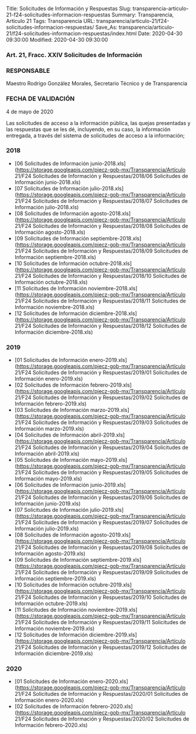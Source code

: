 Title: Solicitudes de Información y Respuestas
Slug: transparencia-articulo-21-f24-solicitudes-informacion-respuestas
Summary: Transparencia, Artículo 21
Tags: Transparencia
URL: transparencia/articulo-21/f24-solicitudes-informacion-respuestas/
Save_As: transparencia/articulo-21/f24-solicitudes-informacion-respuestas/index.html
Date: 2020-04-30 09:30:00
Modified: 2020-04-30 09:30:00


### Art. 21, Fracc. XXIV Solicitudes de Información

### RESPONSABLE

Maestro Rodrigo González Morales, Secretario Técnico y de Transparencia

### FECHA DE VALIDACIÓN

4 de mayo de 2020

Las solicitudes de acceso a la información pública, las quejas presentadas y las respuestas que se les dé, incluyendo, en su caso, la información entregada, a través del sistema de solicitudes de acceso a la información;


### 2018


* [06 Solicitudes de Información junio-2018.xls](https://storage.googleapis.com/pjecz-gob-mx/Transparencia/Artículo 21/F24 Solicitudes de Información y Respuestas/2018/06 Solicitudes de Información junio-2018.xls)
* [07 Solicitudes de Información julio-2018.xls](https://storage.googleapis.com/pjecz-gob-mx/Transparencia/Artículo 21/F24 Solicitudes de Información y Respuestas/2018/07 Solicitudes de Información julio-2018.xls)
* [08 Solicitudes de Información agosto-2018.xls](https://storage.googleapis.com/pjecz-gob-mx/Transparencia/Artículo 21/F24 Solicitudes de Información y Respuestas/2018/08 Solicitudes de Información agosto-2018.xls)
* [09 Solicitudes de Información septiembre-2018.xls](https://storage.googleapis.com/pjecz-gob-mx/Transparencia/Artículo 21/F24 Solicitudes de Información y Respuestas/2018/09 Solicitudes de Información septiembre-2018.xls)
* [10 Solicitudes de Información octubre-2018.xls](https://storage.googleapis.com/pjecz-gob-mx/Transparencia/Artículo 21/F24 Solicitudes de Información y Respuestas/2018/10 Solicitudes de Información octubre-2018.xls)
* [11 Solicitudes de Información noviembre-2018.xls](https://storage.googleapis.com/pjecz-gob-mx/Transparencia/Artículo 21/F24 Solicitudes de Información y Respuestas/2018/11 Solicitudes de Información noviembre-2018.xls)
* [12 Solicitudes de Información diciembre-2018.xls](https://storage.googleapis.com/pjecz-gob-mx/Transparencia/Artículo 21/F24 Solicitudes de Información y Respuestas/2018/12 Solicitudes de Información diciembre-2018.xls)


### 2019


* [01 Solicitudes de Información enero-2019.xls](https://storage.googleapis.com/pjecz-gob-mx/Transparencia/Artículo 21/F24 Solicitudes de Información y Respuestas/2019/01 Solicitudes de Información enero-2019.xls)
* [02 Solicitudes de Información febrero-2019.xls](https://storage.googleapis.com/pjecz-gob-mx/Transparencia/Artículo 21/F24 Solicitudes de Información y Respuestas/2019/02 Solicitudes de Información febrero-2019.xls)
* [03 Solicitudes de Información marzo-2019.xls](https://storage.googleapis.com/pjecz-gob-mx/Transparencia/Artículo 21/F24 Solicitudes de Información y Respuestas/2019/03 Solicitudes de Información marzo-2019.xls)
* [04 Solicitudes de Información abril-2019.xls](https://storage.googleapis.com/pjecz-gob-mx/Transparencia/Artículo 21/F24 Solicitudes de Información y Respuestas/2019/04 Solicitudes de Información abril-2019.xls)
* [05 Solicitudes de Información mayo-2019.xls](https://storage.googleapis.com/pjecz-gob-mx/Transparencia/Artículo 21/F24 Solicitudes de Información y Respuestas/2019/05 Solicitudes de Información mayo-2019.xls)
* [06 Solicitudes de Información junio-2019.xls](https://storage.googleapis.com/pjecz-gob-mx/Transparencia/Artículo 21/F24 Solicitudes de Información y Respuestas/2019/06 Solicitudes de Información junio-2019.xls)
* [07 Solicitudes de Información julio-2019.xls](https://storage.googleapis.com/pjecz-gob-mx/Transparencia/Artículo 21/F24 Solicitudes de Información y Respuestas/2019/07 Solicitudes de Información julio-2019.xls)
* [08 Solicitudes de Información agosto-2019.xls](https://storage.googleapis.com/pjecz-gob-mx/Transparencia/Artículo 21/F24 Solicitudes de Información y Respuestas/2019/08 Solicitudes de Información agosto-2019.xls)
* [09 Solicitudes de Información septiembre-2019.xls](https://storage.googleapis.com/pjecz-gob-mx/Transparencia/Artículo 21/F24 Solicitudes de Información y Respuestas/2019/09 Solicitudes de Información septiembre-2019.xls)
* [10 Solicitudes de Información octubre-2019.xls](https://storage.googleapis.com/pjecz-gob-mx/Transparencia/Artículo 21/F24 Solicitudes de Información y Respuestas/2019/10 Solicitudes de Información octubre-2019.xls)
* [11 Solicitudes de Información noviembre-2019.xls](https://storage.googleapis.com/pjecz-gob-mx/Transparencia/Artículo 21/F24 Solicitudes de Información y Respuestas/2019/11 Solicitudes de Información noviembre-2019.xls)
* [12 Solicitudes de Información diciembre-2019.xls](https://storage.googleapis.com/pjecz-gob-mx/Transparencia/Artículo 21/F24 Solicitudes de Información y Respuestas/2019/12 Solicitudes de Información diciembre-2019.xls)


### 2020


* [01 Solicitudes de Información enero-2020.xls](https://storage.googleapis.com/pjecz-gob-mx/Transparencia/Artículo 21/F24 Solicitudes de Información y Respuestas/2020/01 Solicitudes de Información enero-2020.xls)
* [02 Solicitudes de Información febrero-2020.xls](https://storage.googleapis.com/pjecz-gob-mx/Transparencia/Artículo 21/F24 Solicitudes de Información y Respuestas/2020/02 Solicitudes de Información febrero-2020.xls)


